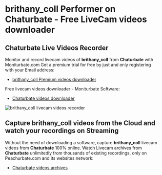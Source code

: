 # brithany_coll Performer on Chaturbate - Free LiveCam videos downloader

## Chaturbate Live Videos Recorder

Monitor and record livecam videos of **brithany_coll** from **Chaturbate** with Moniturbate.com
Get a premium trial for free by just and only registering with your Email address:
* [brithany_coll Premium videos downloader](https://moniturbate.com/request-demo-licence-key.html)

Free livecam videos downloader - Moniturbate Software:
* [Chaturbate videos downloader](https://moniturbate.com/moniturbate-download-software.html)

![brithany_coll livecam videos recorder](https://peachurnet.com/templates/moniturbate-software.png)


## Capture brithany_coll videos from the Cloud and watch your recordings on Streaming

Without the need of downloading a software, capture **brithany_coll** livecam videos from **Chaturbate** 100% online.
Watch Livecam archives from **Chaturbate** unlimitedly from thousands of existing recordings, only on Peachurbate.com and its websites network:
* [Chaturbate videos archives](https://peachurnet.com/)